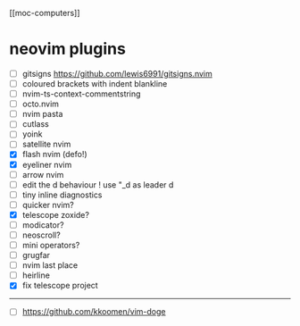 [[moc-computers]]

# neovim plugins

- [ ] gitsigns https://github.com/lewis6991/gitsigns.nvim
- [ ] coloured brackets with indent blankline
- [ ] nvim-ts-context-commentstring
- [ ] octo.nvim
- [ ] nvim pasta
- [ ] cutlass
- [ ] yoink
- [ ] satellite nvim
- [x] flash nvim (defo!)
- [x] eyeliner nvim
- [ ] arrow nvim
- [ ] edit the d behaviour ! use "\_d as leader d
- [ ] tiny inline diagnostics
- [ ] quicker nvim?
- [x] telescope zoxide?
- [ ] modicator?
- [ ] neoscroll?
- [ ] mini operators?
- [ ] grugfar
- [ ] nvim last place
- [ ] heirline
- [x] fix telescope project

---

- [ ] https://github.com/kkoomen/vim-doge
